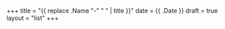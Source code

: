+++
title = "{{ replace .Name "-" " " | title }}"
date = {{ .Date }}
draft = true
layout = "list"
+++

